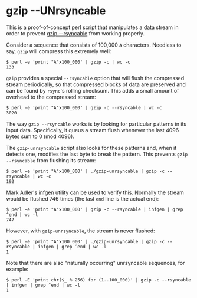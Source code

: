 # gzip --UNrsyncable

This is a proof-of-concept perl script that manipulates a data stream in order to prevent [gzip --rsyncable](https://beeznest.wordpress.com/2005/02/03/rsyncable-gzip/) from working properly.

Consider a sequence that consists of 100,000 `A` characters. Needless to say, `gzip` will compress this extremely well:

    $ perl -e 'print "A"x100_000' | gzip -c | wc -c
    133

`gzip` provides a special `--rsyncable` option that will flush the compressed stream periodically, so that compressed blocks of data are preserved and can be found by `rsync`'s rolling checksum. This adds a small amount of overhead to the compressed stream:

    $ perl -e 'print "A"x100_000' | gzip -c --rsyncable | wc -c
    3020

The way `gzip --rsyncable` works is by looking for particular patterns in its input data. Specifically, it queus a stream flush whenever the last 4096 bytes sum to 0 (mod 4096).

The `gzip-unrsyncable` script also looks for these patterns and, when it detects one, modifies the last byte to break the pattern. This prevents `gzip --rsyncable` from flushing its stream:

    $ perl -e 'print "A"x100_000' | ./gzip-unrsyncable | gzip -c --rsyncable | wc -c
    192

Mark Adler's [infgen](https://github.com/madler/infgen) utility can be used to verify this. Normally the stream would be flushed 746 times (the last `end` line is the actual end):

    $ perl -e 'print "A"x100_000' | gzip -c --rsyncable | infgen | grep ^end | wc -l
    747

However, with `gzip-unrsyncable`, the stream is never flushed:

    $ perl -e 'print "A"x100_000' | ./gzip-unrsyncable | gzip -c --rsyncable | infgen | grep ^end | wc -l
    1

Note that there are also "naturally occurring" unrsyncable sequences, for example:

    $ perl -E 'print chr($_ % 256) for (1..100_000)' | gzip -c --rsyncable | infgen | grep ^end | wc -l
    1
